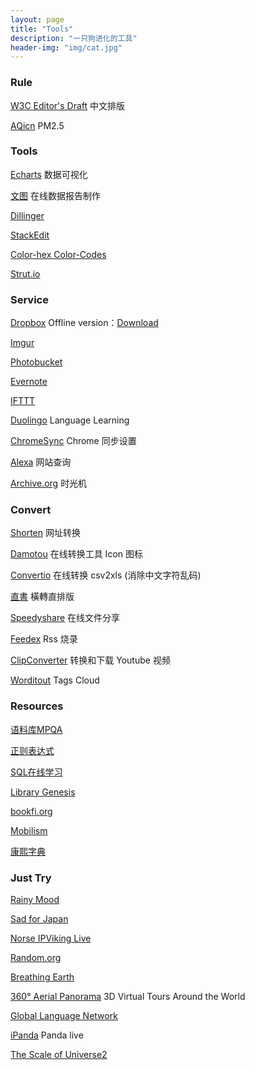 ```yaml
---
layout: page
title: "Tools"
description: "一只狗进化的工具"
header-img: "img/cat.jpg"
---
```



### Rule

[W3C Editor's Draft](http://w3c.github.io/clreq/#glyphs_sizes_and_positions_in_character_faces_of_punctuation_marks) 中文排版  

[AQicn](http://aqicn.org/city/) PM2.5

### Tools 

[Echarts](http://echarts.baidu.com/index.html) 数据可视化

[文图](http://wentu.io) 在线数据报告制作

[Dillinger](http://dillinger.io/) 

[StackEdit](https://stackedit.io/editor#) 

[Color-hex Color-Codes](http://www.color-hex.com/)  

[Strut.io](http://strut.io/)

### Service 

[Dropbox](https://www.dropbox.com/)  Offline version：[Download](https://www.dropbox.com/downloading?plat=mac&full=1)  

[Imgur](http://imgur.com/)  

[Photobucket](photobucket.com)

[Evernote](https://www.evernote.com/)  

[IFTTT](https://ifttt.com/) 

[Duolingo](duolingo.com) Language Learning  

[ChromeSync](https://www.google.com/settings/chrome/sync) Chrome 同步设置

[Alexa](http://www.alexa.com/) 网站查询

[Archive.org](http://archive.org/web/web.php) 时光机

### Convert 

[Shorten](http://www.waqiang.com/index.php/url/shorten) 网址转换

[Damotou](http://www.damotou.com/index.php) 在线转换工具 Icon 图标

[Convertio](https://convertio.co/zh/csv-xls/) 在线转换 csv2xls (消除中文字符乱码)  

[直書](http://antiintelgather.github.io/) 橫轉直排版  

[Speedyshare](http://www.speedyshare.com/) 在线文件分享  

[Feedex](http://feedex.net/) Rss 烧录  

[ClipConverter](http://www.clipconverter.cc/) 转换和下载 Youtube 视频

[Worditout](http://worditout.com/) Tags Cloud

### Resources

[语料库MPQA](http://mpqa.cs.pitt.edu)

[正则表达式](http://wiki.ubuntu.org.cn/index.php?title=Python正则表达式操作指南&variant=zh-cn)

[SQL在线学习](http://sqlzoo.net)

[Library Genesis](http://gen.lib.rus.ec/)  

[bookfi.org](http://en.bookfi.org/)  

[Mobilism](http://forum.mobilism.org/viewforum.php?f=120&sid=5d7797456253aa3d63635b4f492ad1ce)  

[康熙字典](http://www.zdic.net/z/kxzd/)  

### Just Try 

[Rainy Mood](http://www.rainymood.com/)   

[Sad for Japan](http://www.sadforjapan.com/)  

[Norse IPViking Live](http://map.ipviking.com/)  

[Random.org](https://www.random.org/) 

[Breathing Earth](http://www.breathingearth.net/)  

[360° Aerial Panorama](http://www.airpano.com/)  3D Virtual Tours Around the World  

[Global Language Network](http://language.media.mit.edu/visualizations/books)  

[iPanda](http://live.ipanda.com/) Panda live

[The Scale of Universe2](http://htwins.net/scale2/)


